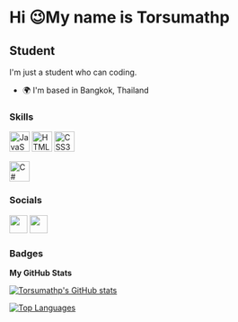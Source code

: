 Hi 😉My name is Torsumathp
===========================

Student
-------

I'm just a student who can coding.

* 🌍  I'm based in Bangkok, Thailand
### Skills


<p align="left">
<a href="https://developer.mozilla.org/en-US/docs/Web/JavaScript" target="_blank" rel="noreferrer"><img src="https://raw.githubusercontent.com/danielcranney/readme-generator/main/public/icons/skills/javascript-colored.svg" width="36" height="36" alt="JavaScript" /></a>
<a href="https://developer.mozilla.org/en-US/docs/Glossary/HTML5" target="_blank" rel="noreferrer"><img src="https://raw.githubusercontent.com/danielcranney/readme-generator/main/public/icons/skills/html5-colored.svg" width="36" height="36" alt="HTML5" /></a>
<a href="https://www.w3.org/TR/CSS/#css" target="_blank" rel="noreferrer"><img src="https://raw.githubusercontent.com/danielcranney/readme-generator/main/public/icons/skills/css3-colored.svg" width="36" height="36" alt="CSS3" /></a>
</p>
<a href="https://learn.microsoft.com/en-us/dotnet/csharp/tour-of-csharp/" target="_blank" rel="noreferrer"><img src="[https://cdn.jsdelivr.net/npm/@programming-languages-logos/csharp@0.0.0/csharp_256x256.png](https://www.svgrepo.com/show/374032/reactjs.svg)" width="36" height="36" alt="C#" /></a>
</p>


### Socials

<p align="left"> <a href="https://discord.com/users/ailomoui" target="_blank" rel="noreferrer"><img src="https://raw.githubusercontent.com/danielcranney/readme-generator/main/public/icons/socials/discord.svg" width="32" height="32" /></a> <a href="https://www.github.com/Torsumathp" target="_blank" rel="noreferrer"><img src="https://raw.githubusercontent.com/danielcranney/readme-generator/main/public/icons/socials/github-dark.svg" width="32" height="32" /></a></p>

### Badges

<b>My GitHub Stats</b>

<a href="http://www.github.com/Torsumathp"><img src="https://github-readme-stats.vercel.app/api?username=Torsumathp&show_icons=true&hide=&count_private=true&title_color=f97316&text_color=0891b2&icon_color=22c55e&bg_color=000000&hide_border=true&show_icons=true" alt="Torsumathp's GitHub stats" /></a>

<a href="https://github.com/Torsumathp" align="left"><img src="https://github-readme-stats.vercel.app/api/top-langs/?username=Torsumathp&langs_count=10&title_color=f97316&text_color=0891b2&icon_color=22c55e&bg_color=000000&hide_border=true&locale=en&custom_title=Top%20%Languages" alt="Top Languages" /></a>
